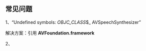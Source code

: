## 常见问题

1、“Undefined symbols: _OBJC_CLASS_$_ AVSpeechSynthesizer”

解决方案：引用 **AVFoundation.framework**

2、